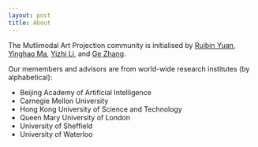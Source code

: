 ```yaml
---
layout: post
title: About
---
```


The Mutlimodal Art Projection community is initialised by [Ruibin Yuan](https://twitter.com/abc43992899), [Yinghao Ma](https://twitter.com/nicolaus625), [Yizhi Li](https://twitter.com/yizhilll), and [Ge Zhang](https://twitter.com/GeZhang86038849).

Our memembers and advisors are from world-wide research institutes (by alphabetical):
- Beijing Academy of Artificial Intelligence
- Carnegie Mellon University
- Hong Kong University of Science and Technology
- Queen Mary University of London
- University of Sheffield
- University of Waterloo